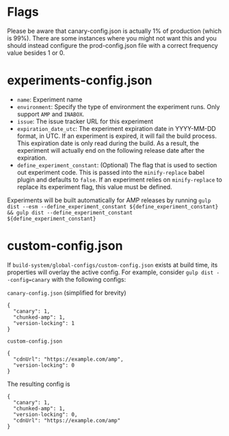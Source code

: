 # Flags

Please be aware that canary-config.json is actually 1% of production (which is
99%). There are some instances where you might not want this and you should
instead configure the prod-config.json file with a correct frequency value
besides 1 or 0.

# experiments-config.json

- `name`: Experiment name
- `environment`: Specify the type of environment the experiment runs. Only support `AMP` and `INABOX`.
- `issue`: The issue tracker URL for this experiment
- `expiration_date_utc`: The experiment expiration date in YYYY-MM-DD format, in UTC. If an experiment is expired, it will fail the build process. This expiration date is only read during the build. As a result, the experiment will actually end on the following release date after the expiration.
- `define_experiment_constant`: (Optional) The flag that is used to section out experiment code. This is passed into the `minify-replace` babel plugin and defaults to `false`. If an experiment relies on `minify-replace` to replace its experiment flag, this value must be defined.

Experiments will be built automatically for AMP releases by running `gulp dist --esm --define_experiment_constant ${define_experiment_constant} && gulp dist --define_experiment_constant ${define_experiment_constant}`

# custom-config.json

If `build-system/global-configs/custom-config.json` exists at build time, its properties will overlay the active config. For example, consider `gulp dist --config=canary` with the following configs:

`canary-config.json` (simplified for brevity)

```
{
  "canary": 1,
  "chunked-amp": 1,
  "version-locking": 1
}
```

`custom-config.json`

```
{
  "cdnUrl": "https://example.com/amp",
  "version-locking": 0
}
```

The resulting config is

```
{
  "canary": 1,
  "chunked-amp": 1,
  "version-locking": 0,
  "cdnUrl": "https://example.com/amp"
}
```
